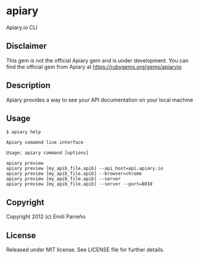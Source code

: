 apiary
=============

Apiary.io CLI

## Disclaimer

This gem is not the official Apiary gem and is under development. You can find the
official gem from Apiary at https://rubygems.org/gems/apiaryio

## Description

Apiary provides a way to see your API documentation on your local
machine

## Usage

    $ apiary help

    Apiary comamnd line interface

    Usage: apiary command [options]

    apiary preview
    apiary preview [my_apib_file.apib] --api_host=api.apiary.io
    apiary preview [my_apib_file.apib] --browser=chrome
    apiary preview [my_apib_file.apib] --server
    apiary preview [my_apib_file.apib] --server --port=8010

## Copyright

Copyright 2012 (c) Emili Parreño

## License

Released under MIT license. See LICENSE file for further details.
